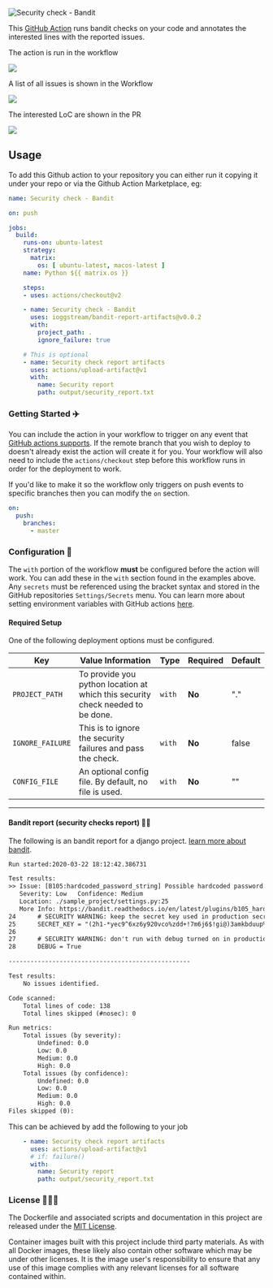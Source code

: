 ![Security check - Bandit](https://github.com/ioggstream/bandit-report-artifacts/workflows/Bandit%20checks/badge.svg)
  
This <a href="https://github.com/features/actions">GitHub Action</a> runs
bandit checks on your code and annotates the interested lines with the
reported issues.

The action is run in the workflow

![](assets/screenshot-jobs.png)

A list of all issues is shown in the Workflow

![](assets/screenshot-issues.png)

The interested LoC are shown in the PR
 
![](assets/screenshot-code.png)


## Usage

To add this Github action to your repository you can either run it copying
it under your repo or via the Github Action Marketplace, eg:


```yml
name: Security check - Bandit

on: push

jobs:
  build:
    runs-on: ubuntu-latest
    strategy:
      matrix:
        os: [ ubuntu-latest, macos-latest ]
    name: Python ${{ matrix.os }} 

    steps:
    - uses: actions/checkout@v2

    - name: Security check - Bandit
      uses: ioggstream/bandit-report-artifacts@v0.0.2
      with:
        project_path: .
        ignore_failure: true

    # This is optional
    - name: Security check report artifacts
      uses: actions/upload-artifact@v1
      with:
        name: Security report
        path: output/security_report.txt
```


### Getting Started :airplane:

You can include the action in your workflow to trigger on any event that
 [GitHub actions supports](https://help.github.com/en/articles/events-that-trigger-workflows). 
 If the remote branch that you wish to deploy to doesn't already exist the action will create it for you. 
 Your workflow will also need to include the `actions/checkout` step before this workflow runs 
 in order for the deployment to work.


If you'd like to make it so the workflow only triggers on push events
 to specific branches then you can modify the `on` section.

```yml
on:
  push:
    branches:
      - master
```

### Configuration 📁

The `with` portion of the workflow **must** be configured before the action will work.
 You can add these in the `with` section found in the examples above. 
 Any `secrets` must be referenced using the bracket syntax and stored 
 in the GitHub repositories `Settings/Secrets` menu. 
 You can learn more about setting environment variables 
 with GitHub actions [here](https://help.github.com/en/articles/workflow-syntax-for-github-actions#jobsjob_idstepsenv).

#### Required Setup

One of the following deployment options must be configured.

| Key                | Value Information                                                                                                                                                                                                                                                                                                                                     | Type   | Required | Default |
| ------------------ | ----------------------------------------------------------------------------------------------------------------------------------------------------------------------------------------------------------------------------------------------------------------------------------------------------------------------------------------------------- | ------ | -------- | -------- |
| `PROJECT_PATH` | To provide you python location at which this security check needed to be done.                                                                                                 | `with` | **No**  | "." |
| `IGNORE_FAILURE` | This is to ignore the security failures and pass the check.                                                                                                 | `with` | **No**  | false |
| `CONFIG_FILE` | An optional config file. By default, no file is used.                                                                                                 | `with` | **No**  | "" |


---


#### Bandit report (security checks report) 👮‍♂️

The following is an bandit report for a django project. 
[learn more about bandit](https://pypi.org/project/bandit/).

```txt
Run started:2020-03-22 18:12:42.386731

Test results:
>> Issue: [B105:hardcoded_password_string] Possible hardcoded password: '(2h1-*yec9^6xz6y920vco%zdd+!7m6j6$!gi@)3amkbduup%d'
   Severity: Low   Confidence: Medium
   Location: ./sample_project/settings.py:25
   More Info: https://bandit.readthedocs.io/en/latest/plugins/b105_hardcoded_password_string.html
24      # SECURITY WARNING: keep the secret key used in production secret!
25      SECRET_KEY = "(2h1-*yec9^6xz6y920vco%zdd+!7m6j6$!gi@)3amkbduup%d"
26
27      # SECURITY WARNING: don't run with debug turned on in production!
28      DEBUG = True

--------------------------------------------------

Test results:
	No issues identified.

Code scanned:
	Total lines of code: 138
	Total lines skipped (#nosec): 0

Run metrics:
	Total issues (by severity):
		Undefined: 0.0
		Low: 0.0
		Medium: 0.0
		High: 0.0
	Total issues (by confidence):
		Undefined: 0.0
		Low: 0.0
		Medium: 0.0
		High: 0.0
Files skipped (0):
```

This can be achieved by add the following to your job

```yml
    - name: Security check report artifacts
      uses: actions/upload-artifact@v1
      # if: failure()
      with:
        name: Security report
        path: output/security_report.txt
```

### License 👨🏻‍💻

The Dockerfile and associated scripts and documentation in this project 
are released under the [MIT License](LICENSE).

Container images built with this project include third party materials. 
As with all Docker images, these likely also contain other software which 
may be under other licenses. It is the image user's responsibility to ensure
that any use of this image complies with any relevant licenses for all
software contained within.
